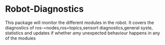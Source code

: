 # Robot-Diagnostics
This package will monitor the different modules in the robot.
It covers the diagnostics of ros-=nodes,ros=topics,sensort diagnostics,general syste, statistics 
and updates if whether amy unexpected behaviour happens in any of the moduies
